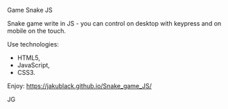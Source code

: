 Game Snake JS 

Snake game write in JS - you can control on desktop with keypress and on mobile on the touch.

Use technologies:

- HTML5,
- JavaScript,
- CSS3.

Enjoy: https://jakublack.github.io/Snake_game_JS/

JG
